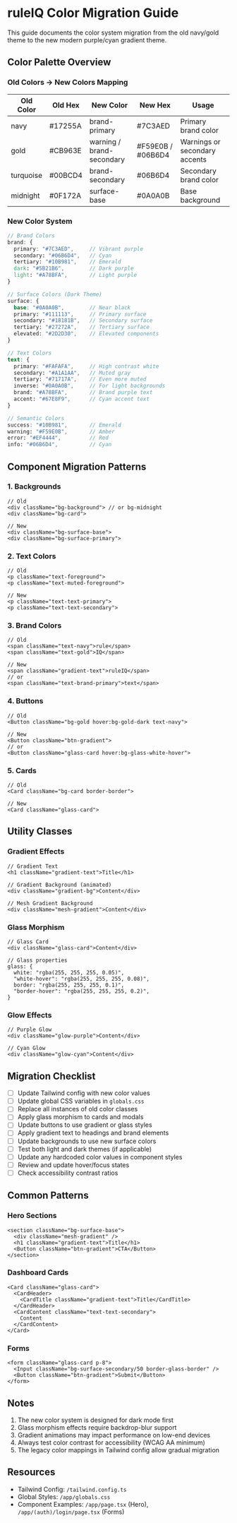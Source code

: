 # ruleIQ Color Migration Guide

This guide documents the color system migration from the old navy/gold theme to the new modern purple/cyan gradient theme.

## Color Palette Overview

### Old Colors → New Colors Mapping

| Old Color | Old Hex | New Color | New Hex | Usage |
|-----------|---------|-----------|---------|--------|
| navy | #17255A | brand-primary | #7C3AED | Primary brand color |
| gold | #CB963E | warning / brand-secondary | #F59E0B / #06B6D4 | Warnings or secondary accents |
| turquoise | #00BCD4 | brand-secondary | #06B6D4 | Secondary brand color |
| midnight | #0F172A | surface-base | #0A0A0B | Base background |

### New Color System

```scss
// Brand Colors
brand: {
  primary: "#7C3AED",     // Vibrant purple
  secondary: "#06B6D4",   // Cyan
  tertiary: "#10B981",    // Emerald
  dark: "#5B21B6",        // Dark purple
  light: "#A78BFA",       // Light purple
}

// Surface Colors (Dark Theme)
surface: {
  base: "#0A0A0B",        // Near black
  primary: "#111113",     // Primary surface
  secondary: "#18181B",   // Secondary surface
  tertiary: "#27272A",    // Tertiary surface
  elevated: "#2D2D30",    // Elevated components
}

// Text Colors
text: {
  primary: "#FAFAFA",     // High contrast white
  secondary: "#A1A1AA",   // Muted gray
  tertiary: "#71717A",    // Even more muted
  inverse: "#0A0A0B",     // For light backgrounds
  brand: "#A78BFA",       // Brand purple text
  accent: "#67E8F9",      // Cyan accent text
}

// Semantic Colors
success: "#10B981",       // Emerald
warning: "#F59E0B",       // Amber
error: "#EF4444",         // Red
info: "#06B6D4",          // Cyan
```

## Component Migration Patterns

### 1. Backgrounds

```tsx
// Old
<div className="bg-background"> // or bg-midnight
<div className="bg-card">

// New
<div className="bg-surface-base">
<div className="bg-surface-primary">
```

### 2. Text Colors

```tsx
// Old
<p className="text-foreground">
<p className="text-muted-foreground">

// New
<p className="text-text-primary">
<p className="text-text-secondary">
```

### 3. Brand Colors

```tsx
// Old
<span className="text-navy">rule</span>
<span className="text-gold">IQ</span>

// New
<span className="gradient-text">ruleIQ</span>
// or
<span className="text-brand-primary">text</span>
```

### 4. Buttons

```tsx
// Old
<Button className="bg-gold hover:bg-gold-dark text-navy">

// New
<Button className="btn-gradient">
// or
<Button className="glass-card hover:bg-glass-white-hover">
```

### 5. Cards

```tsx
// Old
<Card className="bg-card border-border">

// New
<Card className="glass-card">
```

## Utility Classes

### Gradient Effects

```tsx
// Gradient Text
<h1 className="gradient-text">Title</h1>

// Gradient Background (animated)
<div className="gradient-bg">Content</div>

// Mesh Gradient Background
<div className="mesh-gradient">Content</div>
```

### Glass Morphism

```tsx
// Glass Card
<div className="glass-card">Content</div>

// Glass properties
glass: {
  white: "rgba(255, 255, 255, 0.05)",
  "white-hover": "rgba(255, 255, 255, 0.08)",
  border: "rgba(255, 255, 255, 0.1)",
  "border-hover": "rgba(255, 255, 255, 0.2)",
}
```

### Glow Effects

```tsx
// Purple Glow
<div className="glow-purple">Content</div>

// Cyan Glow
<div className="glow-cyan">Content</div>
```

## Migration Checklist

- [ ] Update Tailwind config with new color values
- [ ] Update global CSS variables in `globals.css`
- [ ] Replace all instances of old color classes
- [ ] Apply glass morphism to cards and modals
- [ ] Update buttons to use gradient or glass styles
- [ ] Apply gradient text to headings and brand elements
- [ ] Update backgrounds to use new surface colors
- [ ] Test both light and dark themes (if applicable)
- [ ] Update any hardcoded color values in component styles
- [ ] Review and update hover/focus states
- [ ] Check accessibility contrast ratios

## Common Patterns

### Hero Sections
```tsx
<section className="bg-surface-base">
  <div className="mesh-gradient" />
  <h1 className="gradient-text">Title</h1>
  <Button className="btn-gradient">CTA</Button>
</section>
```

### Dashboard Cards
```tsx
<Card className="glass-card">
  <CardHeader>
    <CardTitle className="gradient-text">Title</CardTitle>
  </CardHeader>
  <CardContent className="text-text-secondary">
    Content
  </CardContent>
</Card>
```

### Forms
```tsx
<form className="glass-card p-8">
  <Input className="bg-surface-secondary/50 border-glass-border" />
  <Button className="btn-gradient">Submit</Button>
</form>
```

## Notes

1. The new color system is designed for dark mode first
2. Glass morphism effects require backdrop-blur support
3. Gradient animations may impact performance on low-end devices
4. Always test color contrast for accessibility (WCAG AA minimum)
5. The legacy color mappings in Tailwind config allow gradual migration

## Resources

- Tailwind Config: `/tailwind.config.ts`
- Global Styles: `/app/globals.css`
- Component Examples: `/app/page.tsx` (Hero), `/app/(auth)/login/page.tsx` (Forms)